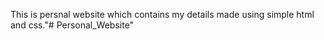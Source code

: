 This is persnal website which contains my details made using simple html and css."# Personal_Website" 
